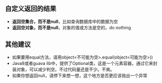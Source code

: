 ## 自定义返回的结果
* **返回空集合，而不是null**，比如查询数据库中的数据为空
* **返回空对象，而不是null**，对象的值或方法是空的，do nothing

## 其他建议
* 如果要用equal方法，请用object<不可能为空>.equal(object<可能为空>))
* Java8或者guava lib中，提供了Optional类，这是一个元素容器，通过它来封装对象，可以减少判空。不过代码量还是不少。不爽。
* 如果你想返回null，请停下来想一想，这个地方是否更应该抛出一个异常